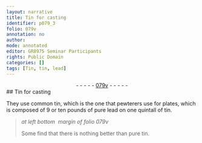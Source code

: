 ```yaml
---
layout: narrative
title: Tin for casting
identifier: p079_3
folio: 079v
annotation: no
author:
mode: annotated
editor: GR8975 Seminar Participants
rights: Public Domain
categories: []
tags: [Tin, tin, lead]
---
```


 <div class="folio" align="center">- - - - - <a href="http://gallica.bnf.fr/ark:/12148/btv1b10500001g/f164.image" target="_blank">079v</a> - - - - - </div> 
## <span class="material">Tin</span> for casting

 
They use common <span class="material">tin</span>, which is the one that <span class="profession">pewterers</span> use for plates, which is composed of 9 or ten pounds of pure <span class="material">lead</span> on one quintall of <span class="material">tin</span>.
 
> *at left bottom  margin of folio 079v*
> 
>  Some find that there is nothing better than pure <span class="material">tin</span>. 
 
